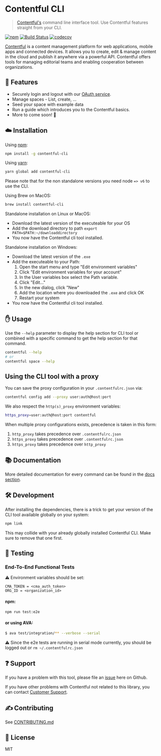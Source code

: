 # Contentful CLI

> [Contentful's](https://www.contentful.com) command line interface tool. Use Contentful features straight from your CLI.

[![npm](https://img.shields.io/npm/v/contentful-cli.svg)](https://www.npmjs.com/package/contentful-cli)
[![Build Status](https://travis-ci.com/contentful/contentful-cli.svg?token=fyDxSEex8FXB9BKySX88&branch=master)](https://travis-ci.com/contentful/contentful-cli)
[![codecov](https://codecov.io/gh/contentful/contentful-cli/branch/master/graph/badge.svg?token=L0f5L0tgr9)](https://codecov.io/gh/contentful/contentful-cli)

[Contentful](https://www.contentful.com) is a content management platform for web applications, mobile apps and connected devices. It allows you to create, edit & manage content in the cloud and publish it anywhere via a powerful API. Contentful offers tools for managing editorial teams and enabling cooperation between organizations.

## :rocket: Features

- Securely login and logout with our [OAuth service](https://www.contentful.com/developers/docs/references/authentication/).
- Manage spaces - List, create, ...
- Seed your space with example data
- Run a guide which introduces you to the Contentful basics.
- More to come soon! 🚀

## :cloud: Installation

Using [npm](http://npmjs.org):

``` sh
npm install -g contentful-cli
```

Using [yarn](https://yarnpkg.com):
``` sh
yarn global add contentful-cli
```

Please note that for the non standalone versions you need node `=> v6` to use the CLI.

Using Brew on MacOS:
```sh
brew install contentful-cli
```

Standalone installation on Linux or MacOS:
- Download the latest version of the executeable for your OS
- Add the download directory to path `export PATH=$PATH:~/downloaddirectory`
- You now have the Contentful cli tool installed.

Standalone installation on Windows:
- Download the latest version of the `.exe`
- Add the executeable to your Path:
    1. Open the start menu and type "Edit environment variables"
    2. Click "Edit environment variables for your account"
    3. In the User variables box select the Path variable.
    4. Click "Edit..."
    5. In the new dialog, click "New"
    6. Add the location where you downloaded the `.exe` and click OK
    7. Restart your system
- You now have the Contentful cli tool installed.

## :hand: Usage

Use the `--help` parameter to display the help section for CLI tool or combined with a specific command to get the help section for that command.

```sh
contentful --help
# or
contentful space --help
```

## Using the CLI tool with a proxy

You can save the proxy configuration in your `.contentfulrc.json` via:

```sh
contentful config add --proxy user:auth@host:port
```

We also respect the `http(s)_proxy` environment variables:

```sh
https_proxy=user:auth@host:port contentful
```

When multiple proxy configurations exists, precedence is taken in this form:

1. `http_proxy` takes precedence over `.contentfulrc.json`
2. `https_proxy` takes precedence over `.contentfulrc.json`
2. `https_proxy` takes precedence over `http_proxy`

## :books: Documentation

More detailed documentation for every command can be found in the [docs section](https://github.com/contentful/contentful-cli/tree/master/docs).

## :hammer_and_wrench: Development

After installing the dependencies, there is a trick to get your version of the CLI tool available globally on your system:
```sh
npm link
```

This may collide with your already globally installed Contentful CLI. Make sure to remove that one first.

## :robot: Testing

### End-To-End Functional Tests

:warning: Environment variables should be set:

```
CMA_TOKEN = <cma_auth_token>
ORG_ID = <organization_id>
```

#### npm:
```sh
npm run test:e2e
```

#### or using AVA:
```sh
$ ava test/integration/** --verbose --serial
```

:warning: Since the e2e tests are running in serial mode currently, you should be logged out or `rm ~/.contentfulrc.json`


## :question: Support

If you have a problem with this tool, please file an [issue](https://github.com/contentful/contentful-cli/issues/new) here on Github.

If you have other problems with Contentful not related to this library, you can contact [Customer Support](https://support.contentful.com).

## :writing_hand: Contributing

See [CONTRIBUTING.md](CONTRIBUTING.md)

## :scroll: License

MIT
